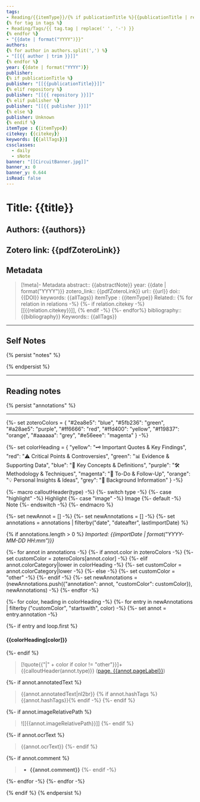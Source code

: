 ```yaml
---
tags:
- Reading/{{itemType}}/{% if publicationTitle %}{{publicationTitle | replace(' ', '-')}}{% elif repository %}{{ repository | replace(' ', '-')}}{% elif publisher %}{{ publisher }}{% else %}Unknown{% endif %}
{% for tag in tags %} 
- Reading/Tags/{{ tag.tag | replace(' ', '-') }}
{% endfor %}
- "{{date | format("YYYY")}}"
authors: 
{% for author in authors.split(',') %}
- "[[{{ author | trim }}]]"
{% endfor %}
year: {{date | format("YYYY")}}
publisher: 
{% if publicationTitle %}
publisher: "[[{{publicationTitle}}]]"
{% elif repository %}
publisher: "[[{{ repository }}]]"
{% elif publisher %}
publisher: "[[{{ publisher }}]]"
{% else %}
publisher: Unknown
{% endif %}
itemType : {{itemType}}
citekey: {{citekey}}
keywords: [{{allTags}}]
cssclasses:
  - daily
  - sNote
banner: "[[CircuitBanner.jpg]]"
banner_x: 0
banner_y: 0.644
isRead: false
---
```


# Title: {{title}}
Authors: {{authors}}
---
Zotero link: {{pdfZoteroLink}}
---

## Metadata
> [!meta]- Metadata
> abstract:: {{abstractNote}}
> year: {{date | format("YYYY")}}
> zotero_link:: {{pdfZoteroLink}}
> url:: {{url}}
> doi:: {{DOI}}
> keywords: {{allTags}}
> itemType : {{itemType}}
> Related:: {% for relation in relations -%} {%- if relation.citekey -%} [[{{relation.citekey}}]], {% endif -%} {%- endfor%}
> bibliography:: {{bibliography}}
> Keywords:: {{allTags}}

---
## Self Notes
{% persist "notes" %}


{% endpersist %}

---

## Reading notes
{% persist "annotations" %}

---

{%-
    set zoteroColors = {
        "#2ea8e5": "blue",
        "#5fb236": "green",
        "#a28ae5": "purple",
        "#ff6666": "red",
        "#ffd400": "yellow",
        "#f19837": "orange",
        "#aaaaaa": "grey",
        "#e56eee": "magenta"
    }
-%}

{%-
   set colorHeading = {
		"yellow": "🗝️ Important Quotes & Key Findings", 
		"red": "⚠️ Critical Points & Controversies", 
		"green": "📊 Evidence & Supporting Data", 
		"blue": "📘 Key Concepts & Definitions", 
		"purple": "🛠️ Methodology & Techniques", 
		"magenta": "📌 To-Do & Follow-Up",
		"orange": "💡 Personal Insights & Ideas", 
		"grey": "📂 Background Information"
   }
-%}

{%- macro calloutHeader(type) -%}
    {%- switch type -%}
        {%- case "highlight" -%}
        Highlight
        {%- case "image" -%}
        Image
        {%- default -%}
        Note
    {%- endswitch -%}
{%- endmacro %}

{%- set newAnnot = [] -%}
{%- set newAnnotations = [] -%}
{%- set annotations = annotations | filterby("date", "dateafter", lastImportDate) %}

{% if annotations.length > 0 %}
*Imported: {{importDate | format("YYYY-MM-DD HH:mm")}}*

{%- for annot in annotations -%}
    {%- if annot.color in zoteroColors -%}
        {%- set customColor = zoteroColors[annot.color] -%}
    {%- elif annot.colorCategory|lower in colorHeading -%}
    	{%- set customColor = annot.colorCategory|lower -%}
    {%- else -%}
	    {%- set customColor = "other" -%}
    {%- endif -%}
    {%- set newAnnotations = (newAnnotations.push({"annotation": annot, "customColor": customColor}), newAnnotations) -%}
{%- endfor -%}

{%- for color, heading in colorHeading -%}
{%- for entry in newAnnotations | filterby ("customColor", "startswith", color) -%}
{%- set annot = entry.annotation -%}

{%- if entry and loop.first %}
#### {{colorHeading[color]}}
{%- endif %}

> [!quote{{"|" + color if color != "other"}}]+ {{calloutHeader(annot.type)}} ([page. {{annot.pageLabel}}](zotero://open-pdf/library/items/{{annot.attachment.itemKey}}?page={{annot.pageLabel}}&annotation={{annot.id}}))

{%- if annot.annotatedText %}
> {{annot.annotatedText|nl2br}} {% if annot.hashTags %}{{annot.hashTags}}{% endif -%}
{%- endif %}

{%- if annot.imageRelativePath %}
> ![[{{annot.imageRelativePath}}]]
{%- endif %}

{%- if annot.ocrText %}
> {{annot.ocrText}}
{%- endif %}

{%- if annot.comment %}
> - **{{annot.comment}}**
{%- endif -%}

{%- endfor -%}
{%- endfor -%}

{% endif %}
{% endpersist %}